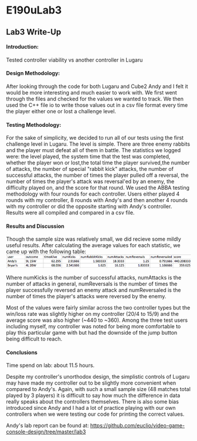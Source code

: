 # E190uLab3
## Lab3 Write-Up
#### Introduction:
Tested controller viability vs another controller in Lugaru

#### Design Methodology:
After looking through the code for both Lugaru and Cube2 Andy and I felt it would be more interesting and much easier to work with.  We first went through the files and checked for the values we wanted to track. We then used the C++ file io to write those values out in a csv file format every time the player either one or lost a challenge level.



#### Testing Methodology:
For the sake of simplicity, we decided to run all of our tests using the first challenge level in Lugaru.  The level is simple.  There are three enemy rabbits and the player must defeat all of them in battle.  The statistics we logged were: the level played, the system time that the test was completed, whether the player won or lost,the total time the player survived,the number of attacks, the number of special "rabbit kick" attacks, the number of successful attacks, the number of times the player pulled off a reversal, the number of times the player's attack was reversal'ed by an enemy, the difficulty played on, and the score for that round.  We used the ABBA testing methodology with four rounds for each controller.  Users either played 4 rounds with my controller, 8 rounds with Andy's and then another 4 rounds with my controller or did the opposite starting with Andy's controller.  Results were all compiled and compared in a csv file.

#### Results and Discussion
Though the sample size was relatively small, we did recieve some mildly useful results.  After calculating the average values for each statistic, we came up with the following table:
![alt text](https://github.com/ajinomoto124/E190uLab3/blob/master/Stats.png)

Where numKicks is the number of successful attacks, numAttacks is the number of attacks in general, numReversals is the number of times the player successfully reversed an enemy attack and numReversaled is the number of times the player's attacks were reversed by the enemy.  

Most of the values were fairly similar across the two controller types but the win/loss rate was slightly higher on my controller (20/4 to 15/9) and the average score was also higher (~440 to ~360).  Among the three test users including myself, my controller was noted for being more comfortable to play this particular game with but had the downside of the jump button being difficult to reach. 

#### Conclusions
Time spend on lab: about 11.5 hours.

Despite my controller's unorthodox design, the simplistic controls of Lugaru may have made my controller out to be slightly more convenient when compared to Andy's.  Again, with such a small sample size (48 matches total played by 3 players) it is difficult to say how much the difference in data really speaks about the controllers themselves.  There is also some bias introduced since Andy and I had a lot of practice playing with our own controllers when we were testing our code for printing the correct values.

Andy's lab report can be found at: https://github.com/euclio/video-game-console-design/tree/master/lab3
